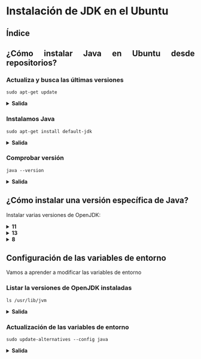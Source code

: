 <div align = "justify">

# Instalación de JDK en el Ubuntu

## Índice



## ¿Cómo instalar Java en Ubuntu desde repositorios?

### Actualiza y busca las últimas versiones

```code
sudo apt-get update
```
 <details>
 <summary><strong>Salida</strong></summary>

- sudo apt-get update
```code
Obj:1 http://packages.microsoft.com/repos/code stable InRelease
Obj:2 http://security.ubuntu.com/ubuntu jammy-security InRelease               
Obj:3 http://archive.ubuntu.com/ubuntu jammy InRelease                         
Ign:4 http://packages.linuxmint.com victoria InRelease
Obj:5 http://archive.ubuntu.com/ubuntu jammy-updates InRelease
Obj:6 http://packages.linuxmint.com victoria Release  
Obj:7 http://archive.ubuntu.com/ubuntu jammy-backports InRelease
Leyendo lista de paquetes... Hecho
```
</details>





### Instalamos Java

```code
sudo apt-get install default-jdk
```
 <details>
 <summary><strong>Salida</strong></summary>

- sudo apt-get install default-jdk
```code
Leyendo lista de paquetes... Hecho
Creando árbol de dependencias... Hecho
Leyendo la información de estado... Hecho
default-jdk ya está en su versión más reciente (2:1.11-72build2).
0 actualizados, 0 nuevos se instalarán, 0 para eliminar y 211 no actualizados.
```
</details>


### Comprobar versión

```code
java --version
```
 <details>
 <summary><strong>Salida</strong></summary>

- sudo apt-get install default-jdk
```code
openjdk 11.0.20.1 2023-08-24
OpenJDK Runtime Environment (build 11.0.20.1+1-post-Ubuntu-0ubuntu122.04)
OpenJDK 64-Bit Server VM (build 11.0.20.1+1-post-Ubuntu-0ubuntu122.04, mixed mode, sharing)
```
</details>


## ¿Cómo instalar una versión específica de Java?
Instalar varias versiones de OpenJDK:
 <details>
 <summary><strong>11</strong></summary>

- sudo apt install openjdk-11-jdk
```code
Leyendo lista de paquetes... Hecho
Creando árbol de dependencias... Hecho
Leyendo la información de estado... Hecho
openjdk-11-jdk ya está en su versión más reciente (11.0.20.1+1-0ubuntu1~22.04).
fijado openjdk-11-jdk como instalado manualmente.
0 actualizados, 0 nuevos se instalarán, 0 para eliminar y 211 no actualizados.
```
</details>

 <details>
 <summary><strong>13</strong></summary>

- sudo apt install openjdk-13-jdk
```code
Leyendo lista de paquetes... Hecho
Creando árbol de dependencias... Hecho
Leyendo la información de estado... Hecho
E: No se ha podido localizar el paquete openjdk-13-jdk
```
</details>


 <details>
 <summary><strong>8</strong></summary>

- sudo apt install openjdk-8-jdk
```code
Se descargo correctamente
```
</details>


## Configuración de las variables de entorno
Vamos a aprender a modificar las variables de entorno

### Listar la versiones de OpenJDK instaladas
```code
ls /usr/lib/jvm
```
 <details>
 <summary><strong>Salida</strong></summary>

- ls /usr/lib/jvm
```code
default-java               java-11-openjdk-amd64     java-8-openjdk-amd64
java-1.11.0-openjdk-amd64  java-1.8.0-openjdk-amd64  openjdk-11
```
</details>


### Actualización de las variables de entorno
```code
sudo update-alternatives --config java
```
 <details>
 <summary><strong>Salida</strong></summary>

- sudo update-alternatives --config java
```code
Existen 2 opciones para la alternativa java (que provee /usr/bin/java).

  Selección   Ruta                                            Prioridad  Estado
------------------------------------------------------------
* 0            /usr/lib/jvm/java-11-openjdk-amd64/bin/java      1111      modo automático
  1            /usr/lib/jvm/java-11-openjdk-amd64/bin/java      1111      modo manual
  2            /usr/lib/jvm/java-8-openjdk-amd64/jre/bin/java   1081      modo manual

Pulse <Intro> para mantener el valor por omisión [*] o pulse un número de selección: 
```
</details>
</div>